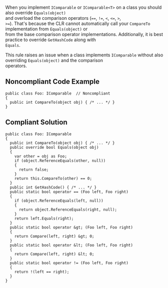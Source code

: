 
When you implement `IComparable` or `IComparable<T>` on a class you should also override `Equals(object)`<br>and overload the comparison operators (`==`, `!=`, `<`, `<=`, `>`,<br>`>=`). That's because the CLR cannot automatically call your `CompareTo` implementation from `Equals(object)` or<br>from the base comparison operator implementations. Additionally, it is best practice to override `GetHashCode` along with<br>`Equals`.

This rule raises an issue when a class implements `IComparable` without also overriding `Equals(object)` and the comparison<br>operators.

## Noncompliant Code Example


    public class Foo: IComparable  // Noncompliant
    {
      public int CompareTo(object obj) { /* ... */ }
    }


## Compliant Solution


    public class Foo: IComparable
    {
      public int CompareTo(object obj) { /* ... */ }
      public override bool Equals(object obj)
      {
        var other = obj as Foo;
        if (object.ReferenceEquals(other, null))
        {
          return false;
        }
        return this.CompareTo(other) == 0;
      }
      public int GetHashCode() { /* ... */ }
      public static bool operator == (Foo left, Foo right)
      {
        if (object.ReferenceEquals(left, null))
        {
          return object.ReferenceEquals(right, null);
        }
        return left.Equals(right);
      }
      public static bool operator &gt; (Foo left, Foo right)
      {
        return Compare(left, right) &gt; 0;
      }
      public static bool operator &lt; (Foo left, Foo right)
      {
        return Compare(left, right) &lt; 0;
      }
      public static bool operator != (Foo left, Foo right)
      {
        return !(left == right);
      }
    }

